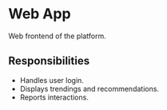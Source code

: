 # Web App

Web frontend of the platform.

## Responsibilities

- Handles user login.
- Displays trendings and recommendations.
- Reports interactions.
